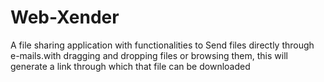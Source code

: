 # Web-Xender
A file sharing application with functionalities to Send files directly through e-mails.with dragging  and dropping files or browsing them, this will  generate a link through which that file can be downloaded
